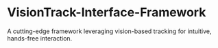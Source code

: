 # VisionTrack-Interface-Framework
A cutting-edge framework leveraging vision-based tracking for intuitive, hands-free interaction.
